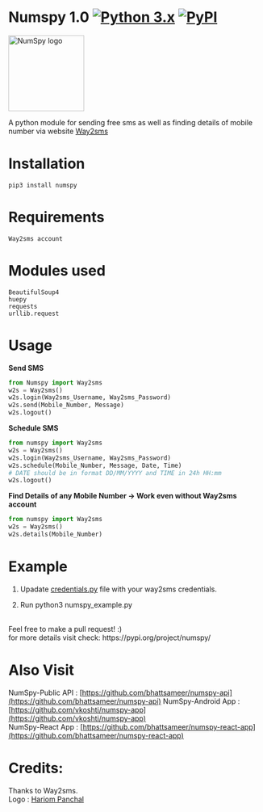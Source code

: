 # Numspy 1.0 [![Python 3.x](https://img.shields.io/badge/Made%20with-Python3.x-1f425f.svg)](http://www.python.org/download/) [![PyPI](https://img.shields.io/badge/Made%20with-PyPI-1f425f.svg)](http://www.pypi.org/project/numspy)

<img src="logo.png" alt="NumSpy logo" width="150px" height="150px"/>

A python module for sending free sms as well as finding details of mobile number via website 
<a href="http://www.way2sms.com">Way2sms</a>


# Installation
```command
pip3 install numspy
```

# Requirements
```
Way2sms account
```

# Modules used 
```
BeautifulSoup4
huepy
requests
urllib.request
```

# Usage

<b>Send SMS</b>

```python
from Numspy import Way2sms
w2s = Way2sms()
w2s.login(Way2sms_Username, Way2sms_Password)
w2s.send(Mobile_Number, Message)
w2s.logout()
```

<b> Schedule SMS </b>

```python
from numspy import Way2sms
w2s = Way2sms()
w2s.login(Way2sms_Username, Way2sms_Password)
w2s.schedule(Mobile_Number, Message, Date, Time)
# DATE should be in format DD/MM/YYYY and TIME in 24h HH:mm
w2s.logout()
```

<b> Find Details of any Mobile Number -> Work even without Way2sms account</b>

```python
from numspy import Way2sms
w2s = Way2sms()
w2s.details(Mobile_Number)
```
# Example 

1. Upadate <a href="https://github.com/bhattsameer/numspy/blob/master/Examples/credentials.py">credentials.py</a> file with your way2sms credentials.

2. Run python3 numspy_example.py 

</br>
Feel free to make a pull request! :)
</br>
for more details visit check: https://pypi.org/project/numspy/

# Also Visit

NumSpy-Public API  : [https://github.com/bhattsameer/numspy-api](https://github.com/bhattsameer/numspy-api) </b>
NumSpy-Android App : [https://github.com/vkoshti/numspy-app](https://github.com/vkoshti/numspy-app) </br>
NumSpy-React App   : [https://github.com/bhattsameer/numspy-react-app](https://github.com/bhattsameer/numspy-react-app)

# Credits:
Thanks to Way2sms.</br>
Logo : [Hariom Panchal](https://github.com/Hariompanchal)
